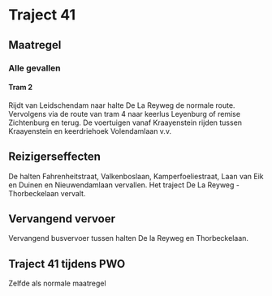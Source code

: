 # Traject 41
## Maatregel
### Alle gevallen

#### Tram 2
Rijdt van Leidschendam naar halte De La Reyweg de normale route. Vervolgens via de route van tram 4 naar keerlus Leyenburg of remise Zichtenburg en terug.
De voertuigen vanaf Kraayenstein rijden tussen Kraayenstein en keerdriehoek Volendamlaan v.v.

## Reizigerseffecten
De halten Fahrenheitstraat, Valkenboslaan, Kamperfoeliestraat, Laan van Eik en Duinen en Nieuwendamlaan vervallen.
Het traject De La Reyweg - Thorbeckelaan vervalt.

## Vervangend vervoer
Vervangend busvervoer tussen halten De la Reyweg en Thorbeckelaan.

## Traject 41 tijdens PWO 
Zelfde als normale maatregel
